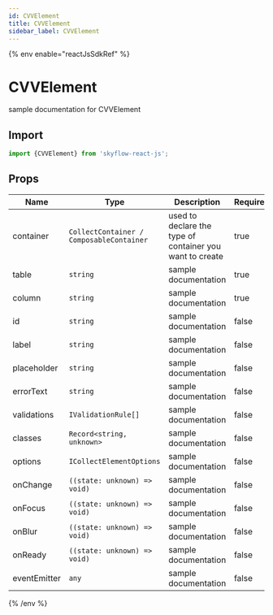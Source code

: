 ```yaml
---
id: CVVElement
title: CVVElement
sidebar_label: CVVElement
---
```


{% env enable="reactJsSdkRef" %}

# CVVElement

sample documentation for CVVElement

## Import

```js
import {CVVElement} from 'skyflow-react-js';
```

## Props

| Name                    | Type                 | Description                                             | Required         | 
|-------------------------|----------------------|---------------------------------------------------------|------------------|
| container | `CollectContainer / ComposableContainer` | used to declare the type of container you want to create | true |
| table | `string` | sample documentation | true |
| column | `string` | sample documentation | true |
| id | `string` | sample documentation | false |
| label | `string` | sample documentation | false |
| placeholder | `string` | sample documentation | false |
| errorText | `string` | sample documentation | false |
| validations | `IValidationRule[]` | sample documentation | false |
| classes | `Record<string, unknown>` | sample documentation | false |
| options | `ICollectElementOptions` | sample documentation | false |
| onChange | `((state: unknown) => void)` | sample documentation | false |
| onFocus | `((state: unknown) => void)` | sample documentation | false |
| onBlur | `((state: unknown) => void)` | sample documentation | false |
| onReady | `((state: unknown) => void)` | sample documentation | false |
| eventEmitter | `any` | sample documentation | false |

{% /env %}